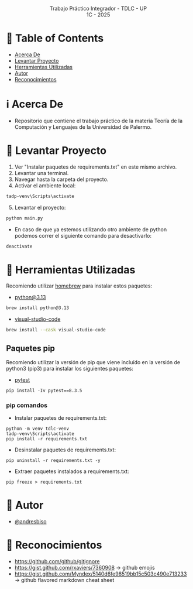 <p align="center">
    Trabajo Práctico Integrador - TDLC - UP
    <br>
    1C - 2025
    <br>
</p>

# :pencil: Table of Contents
- [Acerca De](#about)
- [Levantar Proyecto](#run_project)
- [Herramientas Utilizadas](#built_using)
- [Autor](#author)
- [Reconocimientos](#acknowledgement)

# :information_source: Acerca De <a name = "about"></a>
- Repositorio que contiene el trabajo práctico de la materia Teoría de la Computación y Lenguajes de la Universidad de Palermo.

# :wrench: Levantar Proyecto <a name = "run_project"></a>

1. Ver "Instalar paquetes de requirements.txt" en este mismo archivo.
2. Levantar una terminal.
3. Navegar hasta la carpeta del proyecto.
4. Activar el ambiente local:
```bash
tadp-venv\Scripts\activate
```
5. Levantar el proyecto:
```bash
python main.py
```

- En caso de que ya estemos utilizando otro ambiente de python podemos correr el siguiente comando para desactivarlo:
```bash
deactivate
```

# :hammer: Herramientas Utilizadas <a name = "built_using"></a>

Recomiendo utilizar [homebrew](https://brew.sh/) para instalar estos paquetes:

- [python@3.13](https://docs.brew.sh/Homebrew-and-Python#python-3)

```bash
brew install python@3.13
```
- [visual-studio-code](https://formulae.brew.sh/cask/visual-studio-code#default)
```bash
brew install --cask visual-studio-code
```

## Paquetes pip
Recomiendo utilizar la versión de pip que viene incluído en la versión de python3 (pip3) para instalar los siguientes paquetes:
- [pytest](https://pypi.org/project/pytest/)
```
pip install -Iv pytest==8.3.5
```

### pip comandos
- Instalar paquetes de requirements.txt:
```
python -m venv tdlc-venv
tadp-venv\Scripts\activate
pip install -r requirements.txt
```
- Desinstalar paquetes de requirements.txt:
```
pip uninstall -r requirements.txt -y
```
- Extraer paquetes instalados a requirements.txt:
```
pip freeze > requirements.txt
```

# :speech_balloon: Autor <a name = "author"></a>
- [@andresbiso](https://github.com/andresbiso)

# :tada: Reconocimientos <a name = "acknowledgement"></a>
- https://github.com/github/gitignore
- https://gist.github.com/rxaviers/7360908 -> github emojis
- https://gist.github.com/Myndex/5140d6fe98519bb15c503c490e713233 -> github flavored markdown cheat sheet
